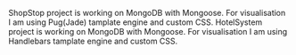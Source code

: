 ShopStop project is working on MongoDB with Mongoose. For visualisation I am using Pug(Jade) tamplate engine and custom CSS.
HotelSystem project is working on MongoDB with Mongoose. For visualisation I am using Handlebars tamplate engine and custom CSS.
